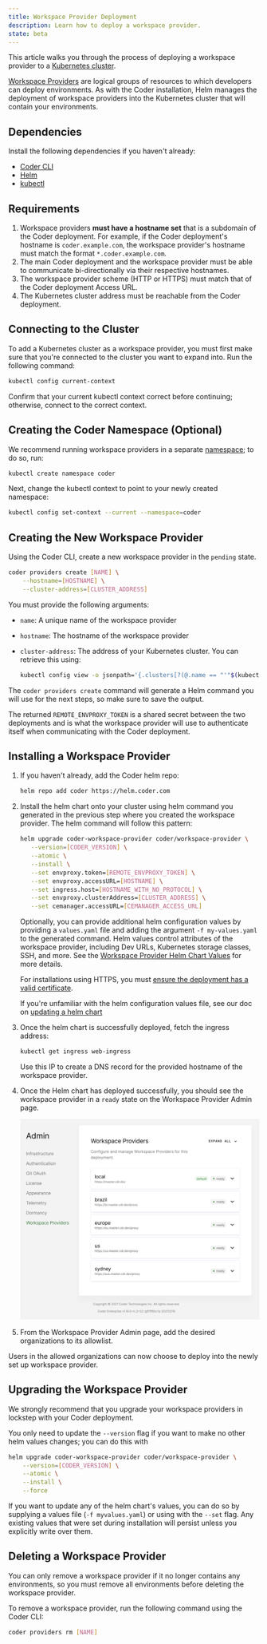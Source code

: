 ```yaml
---
title: Workspace Provider Deployment
description: Learn how to deploy a workspace provider.
state: beta
---
```


This article walks you through the process of deploying a workspace provider to
a [Kubernetes cluster](../../setup/kubernetes/index.md).

[Workspace Providers](index.md) are logical groups of resources to which
developers can deploy environments. As with the Coder installation, Helm manages
the deployment of workspace providers into the Kubernetes cluster that will
contain your environments.

## Dependencies

Install the following dependencies if you haven't already:

- [Coder CLI](../../cli/installation.md)
- [Helm](https://helm.sh/docs/intro/install/)
- [kubectl](https://kubernetes.io/docs/tasks/tools/install-kubectl/)

## Requirements

1. Workspace providers **must have a hostname set** that is a subdomain of the
   Coder deployment. For example, if the Coder deployment's hostname is
   `coder.example.com`, the workspace provider's hostname must match the format
   `*.coder.example.com`.
1. The main Coder deployment and the workspace provider must be able to
   communicate bi-directionally via their respective hostnames.
1. The workspace provider scheme (HTTP or HTTPS) must match that of the Coder
   deployment Access URL.
1. The Kubernetes cluster address must be reachable from the Coder deployment.

## Connecting to the Cluster

To add a Kubernetes cluster as a workspace provider, you must first make sure
that you're connected to the cluster you want to expand into. Run the following
command:

```bash
kubectl config current-context
```

Confirm that your current kubectl context correct before continuing; otherwise,
connect to the correct context.

## Creating the Coder Namespace (Optional)

We recommend running workspace providers in a separate
[namespace](https://kubernetes.io/docs/concepts/overview/working-with-objects/namespaces/);
to do so, run:

```bash
kubectl create namespace coder
```

Next, change the kubectl context to point to your newly created namespace:

```bash
kubectl config set-context --current --namespace=coder
```

## Creating the New Workspace Provider

Using the Coder CLI, create a new workspace provider in the `pending` state.

```bash
coder providers create [NAME] \
    --hostname=[HOSTNAME] \
    --cluster-address=[CLUSTER_ADDRESS]
```

You must provide the following arguments:

- `name`: A unique name of the workspace provider
- `hostname`: The hostname of the workspace provider
- `cluster-address`: The address of your Kubernetes cluster. You can retrieve
  this using:

  ```bash
  kubectl config view -o jsonpath='{.clusters[?(@.name == "'"$(kubectl config current-context)"'")].cluster.server}{"\n"}'
  ```

The `coder providers create` command will generate a Helm command you will use
for the next steps, so make sure to save the output.

The returned `REMOTE_ENVPROXY_TOKEN` is a shared secret between the two
deployments and is what the workspace provider will use to authenticate itself
when communicating with the Coder deployment.

## Installing a Workspace Provider

1. If you haven't already, add the Coder helm repo:

   ```bash
   helm repo add coder https://helm.coder.com
   ```

1. Install the helm chart onto your cluster using helm command you generated in
   the previous step where you created the workspace provider. The helm command
   will follow this pattern:

   ```bash
   helm upgrade coder-workspace-provider coder/workspace-provider \
      --version=[CODER_VERSION] \
      --atomic \
      --install \
      --set envproxy.token=[REMOTE_ENVPROXY_TOKEN] \
      --set envproxy.accessURL=[HOSTNAME] \
      --set ingress.host=[HOSTNAME_WITH_NO_PROTOCOL] \
      --set envproxy.clusterAddress=[CLUSTER_ADDRESS] \
      --set cemanager.accessURL=[CEMANAGER_ACCESS_URL]
   ```

   Optionally, you can provide additional helm configuration values by providing
   a `values.yaml` file and adding the argument `-f my-values.yaml` to the
   generated command. Helm values control attributes of the workspace provider,
   including Dev URLs, Kubernetes storage classes, SSH, and more. See the
   [Workspace Provider Helm Chart Values]("https://github.com/cdr/enterprise-helm/blob/workspace-providers-envproxy-only/README.md")
   for more details.

   For installations using HTTPS, you must
   [ensure the deployment has a valid certificate](../../guides/ssl-certificates/index.md).

   If you're unfamiliar with the helm configuration values file, see our doc on
   [updating a helm chart](../../guides/admin/helm-charts.md)

1. Once the helm chart is successfully deployed, fetch the ingress address:

   ```bash
   kubectl get ingress web-ingress
   ```

   Use this IP to create a DNS record for the provided hostname of the workspace
   provider.

1. Once the Helm chart has deployed successfully, you should see the workspace
   provider in a `ready` state on the Workspace Provider Admin page.

   ![Workspace Providers Admin](../../assets/workspace-providers-admin.png)

1. From the Workspace Provider Admin page, add the desired organizations to its
   allowlist.

Users in the allowed organizations can now choose to deploy into the newly set
up workspace provider.

## Upgrading the Workspace Provider

We strongly recommend that you upgrade your workspace providers in lockstep with
your Coder deployment.

You only need to update the `--version` flag if you want to make no other helm
values changes; you can do this with

```bash
helm upgrade coder-workspace-provider coder/workspace-provider \
    --version=[CODER_VERSION] \
    --atomic \
    --install \
    --force
```

If you want to update any of the helm chart's values, you can do so by supplying
a values file (`-f myvalues.yaml`) or using with the `--set` flag. Any existing
values that were set during installation will persist unless you explicitly
write over them.

## Deleting a Workspace Provider

You can only remove a workspace provider if it no longer contains any
environments, so you must remove all environments before deleting the workspace
provider.

To remove a workspace provider, run the following command using the Coder CLI:

```bash
coder providers rm [NAME]
```
